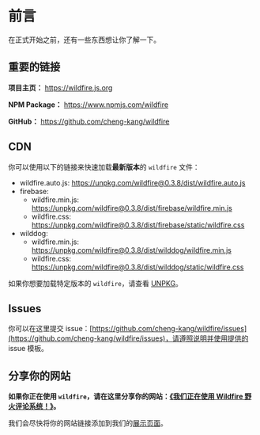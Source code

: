 # 前言

在正式开始之前，还有一些东西想让你了解一下。

## 重要的链接

**项目主页：** https://wildfire.js.org

**NPM Package：** https://www.npmjs.com/wildfire

**GitHub：** https://github.com/cheng-kang/wildfire


## CDN

你可以使用以下的链接来快速加载**最新版本**的 `wildfire` 文件：

- wildfire.auto.js: https://unpkg.com/wildfire@0.3.8/dist/wildfire.auto.js
- firebase: 
    + wildfire.min.js: https://unpkg.com/wildfire@0.3.8/dist/firebase/wildfire.min.js
    + wildfire.css: https://unpkg.com/wildfire@0.3.8/dist/firebase/static/wildfire.css
- wilddog: 
    + wildfire.min.js: https://unpkg.com/wildfire@0.3.8/dist/wilddog/wildfire.min.js
    + wildfire.css: https://unpkg.com/wildfire@0.3.8/dist/wilddog/static/wildfire.css

如果你想要加载特定版本的 `wildfire`，请查看 [UNPKG](https://unpkg.com/)。

## Issues

你可以在这里提交 issue：[https://github.com/cheng-kang/wildfire/issues](https://github.com/cheng-kang/wildfire/issues)，请遵照说明并使用提供的 issue 模板。

## 分享你的网站

**如果你正在使用 `wildfire`，请在这里分享你的网站：[《我们正在使用 Wildfire 野火评论系统！》](https://github.com/cheng-kang/wildfire/issues/8)。**

我们会尽快将你的网站链接添加到我们的[展示页面](https://github.com/cheng-kang/wildfire/wiki/%E6%88%91%E4%BB%AC%E6%AD%A3%E5%9C%A8%E4%BD%BF%E7%94%A8-Wildfire-%E9%87%8E%E7%81%AB%E8%AF%84%E8%AE%BA%E7%B3%BB%E7%BB%9F%EF%BC%81)。
